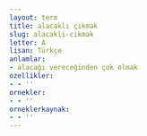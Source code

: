```yaml
---
layout: term
title: alacaklı çıkmak
slug: alacakli-cikmak
letter: A
lisan: Türkçe
anlamlar:
- alacağı vereceğinden çok olmak
ozellikler:
- - ''
ornekler:
- - ''
orneklerkaynak:
- - ''
---
```

